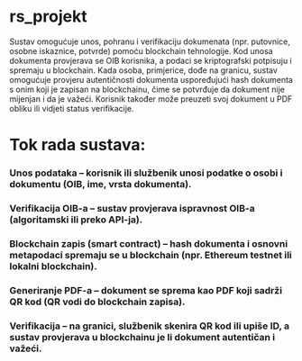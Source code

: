# rs_projekt

Sustav omogućuje unos, pohranu i verifikaciju dokumenata (npr. putovnice, osobne iskaznice, potvrde) pomoću blockchain tehnologije.
Kod unosa dokumenta provjerava se OIB korisnika, a podaci se kriptografski potpisuju i spremaju u blockchain.
Kada osoba, primjerice, dođe na granicu, sustav omogućuje provjeru autentičnosti dokumenta uspoređujući hash dokumenta s onim koji je zapisan na blockchainu, čime se potvrđuje da dokument nije mijenjan i da je važeći.
Korisnik također može preuzeti svoj dokument u PDF obliku ili vidjeti status verifikacije.

# Tok rada sustava:

### Unos podataka – korisnik ili službenik unosi podatke o osobi i dokumentu (OIB, ime, vrsta dokumenta).

### Verifikacija OIB-a – sustav provjerava ispravnost OIB-a (algoritamski ili preko API-ja).

### Blockchain zapis (smart contract) – hash dokumenta i osnovni metapodaci spremaju se u blockchain (npr. Ethereum testnet ili lokalni blockchain).

### Generiranje PDF-a – dokument se sprema kao PDF koji sadrži QR kod (QR vodi do blockchain zapisa).

### Verifikacija – na granici, službenik skenira QR kod ili upiše ID, a sustav provjerava u blockchainu je li dokument autentičan i važeći.
